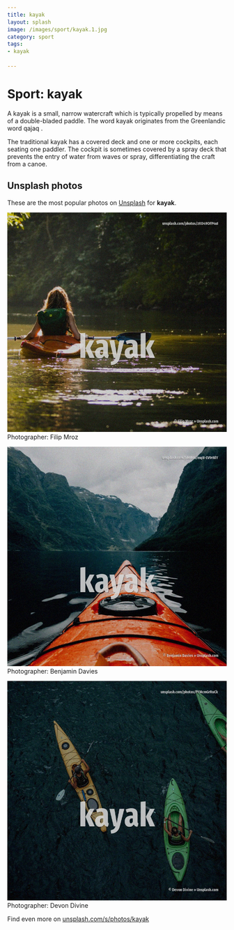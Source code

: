 ```yaml
---
title: kayak
layout: splash
image: /images/sport/kayak.1.jpg
category: sport
tags:
- kayak

---
```

# Sport: kayak

A kayak is a small, narrow watercraft which is typically propelled by means of a double-bladed 
paddle.
The word kayak originates from the Greenlandic word qajaq .

The traditional kayak has a covered deck and one or more cockpits, each seating one paddler.
The cockpit is sometimes covered by a spray deck that prevents the entry of water from waves or 
spray, differentiating the craft from a canoe.

 
## Unsplash photos
These are the most popular photos on [Unsplash](https://unsplash.com) for **kayak**.
 
![kayak](/images/sport/kayak.1.jpg)
Photographer:  Filip Mroz
 
![kayak](/images/sport/kayak.2.jpg)
Photographer:  Benjamin Davies
 
![kayak](/images/sport/kayak.3.jpg)
Photographer:  Devon Divine
 
Find even more on [unsplash.com/s/photos/kayak](https://unsplash.com/s/photos/kayak)
 
